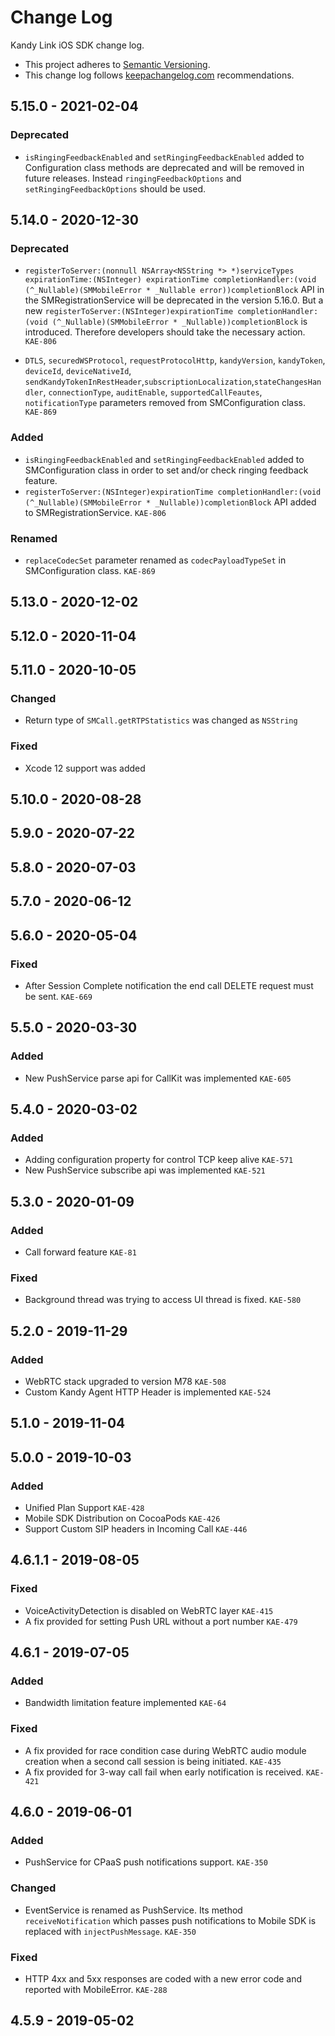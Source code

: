 # Change Log

Kandy Link iOS SDK change log.

- This project adheres to [Semantic Versioning](http://semver.org/).
- This change log follows [keepachangelog.com](http://keepachangelog.com/) recommendations.

## 5.15.0 - 2021-02-04

### Deprecated
- `isRingingFeedbackEnabled` and `setRingingFeedbackEnabled` added to Configuration class methods are deprecated and will be removed in future releases. Instead `ringingFeedbackOptions` and `setRingingFeedbackOptions` should be used. 

## 5.14.0 - 2020-12-30

### Deprecated
- `registerToServer:(nonnull NSArray<NSString *> *)serviceTypes expirationTime:(NSInteger) expirationTime completionHandler:(void (^_Nullable)(SMMobileError * _Nullable error))completionBlock` API in the SMRegistrationService will be deprecated in the version 5.16.0. But a new `registerToServer:(NSInteger)expirationTime completionHandler:(void (^_Nullable)(SMMobileError * _Nullable))completionBlock` is introduced. Therefore developers should take the necessary action. `KAE-806`

- `DTLS`, `securedWSProtocol`, `requestProtocolHttp`, `kandyVersion`, `kandyToken`, `deviceId`, `deviceNativeId`, `sendKandyTokenInRestHeader`,`subscriptionLocalization`,`stateChangesHandler`, `connectionType`, `auditEnable`, `supportedCallFeautes`, `notificationType` parameters removed from SMConfiguration class. `KAE-869`

### Added
- `isRingingFeedbackEnabled` and `setRingingFeedbackEnabled` added to SMConfiguration class in order to set and/or check ringing feedback feature.
- `registerToServer:(NSInteger)expirationTime completionHandler:(void (^_Nullable)(SMMobileError * _Nullable))completionBlock` API added to SMRegistrationService. `KAE-806`

### Renamed
- `replaceCodecSet` parameter renamed as `codecPayloadTypeSet` in SMConfiguration class. `KAE-869`

## 5.13.0 - 2020-12-02
 
## 5.12.0 - 2020-11-04

## 5.11.0 - 2020-10-05

### Changed
- Return type of `SMCall.getRTPStatistics` was changed as `NSString`

### Fixed
- Xcode 12 support was added

## 5.10.0 - 2020-08-28

## 5.9.0 - 2020-07-22

## 5.8.0 - 2020-07-03

## 5.7.0 - 2020-06-12

## 5.6.0 - 2020-05-04

### Fixed
- After Session Complete notification the end call DELETE request must be sent. `KAE-669`

## 5.5.0 - 2020-03-30

### Added
- New PushService parse api for CallKit was implemented `KAE-605`

## 5.4.0 - 2020-03-02

### Added
- Adding configuration property for control TCP keep alive `KAE-571`
- New PushService subscribe api was implemented `KAE-521`

## 5.3.0 - 2020-01-09

### Added
- Call forward feature `KAE-81`

### Fixed
- Background thread was trying to access UI thread is fixed. `KAE-580`


## 5.2.0 - 2019-11-29

### Added
- WebRTC stack upgraded to version M78 `KAE-508`
- Custom Kandy Agent HTTP Header is implemented `KAE-524`

## 5.1.0 - 2019-11-04


## 5.0.0 - 2019-10-03

### Added
- Unified Plan Support `KAE-428`
- Mobile SDK Distribution on CocoaPods `KAE-426`
- Support Custom SIP headers in Incoming Call `KAE-446`


## 4.6.1.1 - 2019-08-05

### Fixed
- VoiceActivityDetection is disabled on WebRTC layer `KAE-415`
- A fix provided for setting Push URL without a port number  `KAE-479`


## 4.6.1 - 2019-07-05

### Added
- Bandwidth limitation feature implemented `KAE-64`

### Fixed
- A fix provided for race condition case during WebRTC audio module creation when a second call session is being initiated. `KAE-435`
- A fix provided for 3-way call fail when early notification is received. `KAE-421`


## 4.6.0 - 2019-06-01

### Added
- PushService for CPaaS push notifications support. `KAE-350`

### Changed
- EventService is renamed as PushService. Its method `receiveNotification` which passes push notifications to Mobile SDK is replaced with `injectPushMessage`. `KAE-350`

### Fixed
- HTTP 4xx and 5xx responses are coded with a new error code and reported with MobileError. `KAE-288`


## 4.5.9 - 2019-05-02
